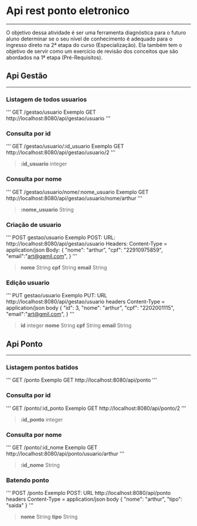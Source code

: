 # Api rest ponto eletronico
--------------------------------------------------------------------------------------------------------------

O objetivo dessa atividade é ser uma ferramenta diagnóstica para o futuro aluno determinar se o seu nível de conhecimento é adequado para o ingresso direto na 2ª etapa do curso (Especialização). Ela também tem o objetivo de servir como um exercício de revisão dos conceitos que são abordados na 1ª etapa (Pré-Requisitos).


## Api Gestão
--------------------------------------------------------------------------------------------------------------
### Listagem de todos usuarios
'''
GET /gestao/usuario
Exemplo GET http://localhost:8080/api/gestao/usuario
'''

### Consulta por id
'''
GET /gestao/usuario/:id_usuario
Exemplo GET http://localhost:8080/api/gestao/usuario/2
'''
> **:id_usuario**	integer

### Consulta por nome
'''
GET /gestao/usuario/nome/:nome_usuario
Exemplo GET http://localhost:8080/api/gestao/usuario/nome/arthur
'''
> **:nome_usuario**   String

### Criação de usuario
'''
POST gestao/usuario
Exemplo POST:
   URL:
      http://localhost:8080/api/gestao/usuario
   Headers:
      Content-Type = application/json
   Body:
   {
      "nome": "arthur",
      "cpf": "22910975859",
      "email":"art@gamil.com",
   }
'''
> **nome**     String
> **cpf**      String
> **email**    String

### Edição usuario
'''
PUT gestao/usuario
Exemplo PUT:
   URL
      http://localhost:8080/api/gestao/usuario
   headers
      Content-Type = application/json
   body
      {
          "id": 3,
          "nome": "arthur",
          "cpf": "2202001115",
          "email":"art@gmil.com",
      }
'''
> **id**       integer
> **nome**     String
> **cpf**      String
> **email**    String

## Api Ponto
-----------------------------------------------------------

### Listagem pontos batidos
'''
GET /ponto
Exemplo GET http://localhost:8080/api/ponto
'''

### Consulta por id
'''
GET /ponto/:id_ponto
Exemplo GET http://localhost:8080/api/ponto/2
'''
> **:id_ponto**	integer

### Consulta por nome
'''
GET /ponto/:id_nome
Exemplo GET http://localhost:8080/api/ponto/usuario/arthur
'''
> **:id_nome**	String

### Batendo ponto
'''
POST /ponto
Exemplo POST:
   URL 
      http://localhost:8080/api/ponto
   headers
      Content-Type = application/json
   body
   {
       "nome": "arthur",
       "tipo": "saida"
   }
'''
> **nome**    String
> **tipo**    String